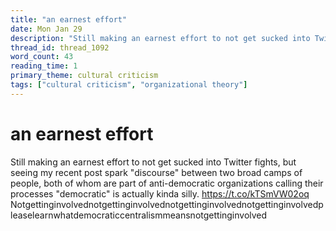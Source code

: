 ```yaml
---
title: "an earnest effort"
date: Mon Jan 29
description: "Still making an earnest effort to not get sucked into Twitter fights, but seeing my recent post spark 'discourse' between two broad camps of people, both of..."
thread_id: thread_1092
word_count: 43
reading_time: 1
primary_theme: cultural criticism
tags: ["cultural criticism", "organizational theory"]
---
```


# an earnest effort

Still making an earnest effort to not get sucked into Twitter fights, but seeing my recent post spark "discourse" between two broad camps of people, both of whom are part of anti-democratic organizations calling their processes "democratic" is actually kinda silly. https://t.co/kTSmVW02oq Notgettinginvolvednotgettinginvolvednotgettinginvolvednotgettinginvolvedpleaselearnwhatdemocraticcentralismmeansnotgettinginvolved